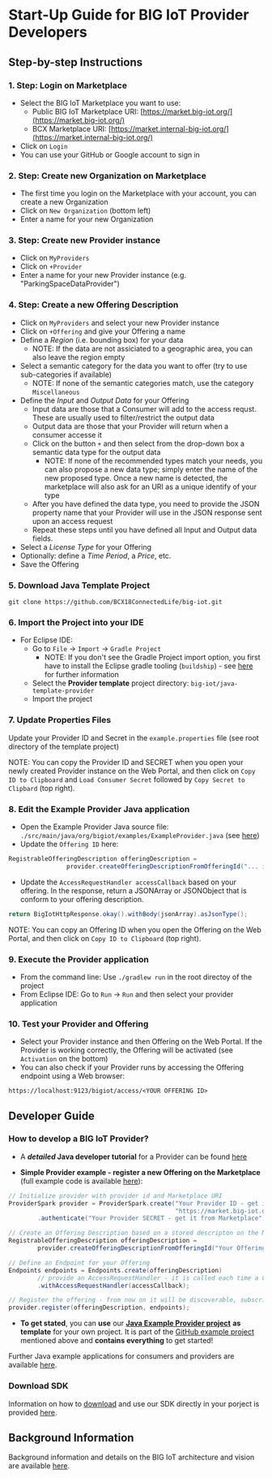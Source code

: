 # Start-Up Guide for BIG IoT Provider Developers

## Step-by-step Instructions

### 1. Step: Login on Marketplace

- Select the BIG IoT Marketplace you want to use:
  - Public BIG IoT Marketplace URI: [https://market.big-iot.org/](https://market.big-iot.org/)
  - BCX Marketplace URI: [https://market.internal-big-iot.org/](https://market.internal-big-iot.org/)
- Click on `Login`
- You can use your GitHub or Google account to sign in

### 2. Step: Create new Organization on Marketplace

- The first time you login on the Marketplace with your account, you can create a new Organization 
- Click on `New Organization` (bottom left)
- Enter a name for your new Organization

### 3. Step: Create new Provider instance

- Click on `MyProviders` 
- Click on `+Provider`
- Enter a name for your new Provider instance (e.g. "ParkingSpaceDataProvider")

### 4. Step: Create a new Offering Description

- Click on `MyProviders` and select your new Provider instance
- Click on `+Offering` and give your Offering a name
- Define a _Region_ (i.e. bounding box) for your data
  - NOTE: If the data are not assiciated to a geographic area, you can also leave the region empty
- Select a semantic category for the data you want to offer (try to use sub-categories if available)
  - NOTE: If none of the semantic categories match, use the category `Miscellaneous`
- Define the _Input_ and _Output Data_ for your Offering
  - Input data are those that a Consumer will add to the access requst. These are usually used to filter/restrict the output data
  - Output data are those that your Provider will return when a consumer accesse it
  - Click on the button `+` and then select from the drop-down box a semantic data type for the output data
    - NOTE: If none of the recommended types match your needs, you can also propose a new data type; simply enter the name of the new proposed type. Once a new name is detected, the marketplace will also ask for an URI as a unique identify of your type
  - After you have defined the data type, you need to provide the JSON property name that your Provider will use in the JSON  response sent upon an access request 
  - Repeat these steps until you have defined all Input and Output data fields.
- Select a _License Type_ for your Offering  
- Optionally: define a _Time Period_, a _Price_, etc. 
- Save the Offering

### 5. Download Java Template Project

`git clone https://github.com/BCX18ConnectedLife/big-iot.git`

### 6. Import the Project into your IDE 

- For Eclipse IDE:
  - Go to `File` -> `Import` -> `Gradle Project`
    - NOTE: If you don't see the Gradle Project import option, you first have to install the Eclipse gradle tooling (`buildship`) - see [here](http://www.vogella.com/tutorials/EclipseGradle/article.html) for further information
  - Select the **Provider template** project directory: `big-iot/java-template-provider`
  - Import the project
  
### 7. Update Properties Files 

Update your Provider ID and Secret in the `example.properties` file (see root directory of the template project)

NOTE: You can copy the Provider ID and SECRET when you open your newly created Provider instance on the Web Portal, and then click on `Copy ID to Clipboard` and `Load Consumer Secret` followed by `Copy Secret to Clipbard` (top right).

### 8. Edit the Example Provider Java application 

- Open the Example Provider Java source file: `./src/main/java/org/bigiot/examples/ExampleProvider.java` (see [here](https://github.com/BCX18ConnectedLife/big-iot/blob/master/java-template-provider/src/main/java/org/bigiot/examples/ExampleProvider.java))
- Update the `Offering ID` here:
```java
RegistrableOfferingDescription offeringDescription = 
	            provider.createOfferingDescriptionFromOfferingId("... include your Offering ID here ...");
```
- Update the `AccessRequestHandler accessCallback` based on your offering. In the response, return a JSONArray or JSONObject that is conform to your offering description.
```java
return BigIotHttpResponse.okay().withBody(jsonArray).asJsonType();
```

NOTE: You can copy an Offering ID when you open the Offering on the Web Portal, and then click on `Copy ID to Clipboard` (top right).

### 9. Execute the Provider application 

- From the command line: Use `./gradlew run` in the root directoy of the project
- From Eclipse IDE: Go to `Run` -> `Run` and then select your provider application

### 10. Test your Provider and Offering

- Select your Provider instance and then Offering on the Web Portal. If the Provider is working correctly, the Offering will be activated (see `Activation` on the bottom)
- You can also check if your Provider runs by accessing the Offering endpoint using a Web browser:
```
https://localhost:9123/bigiot/access/<YOUR OFFERING ID>
```

## Developer Guide 

### How to develop a BIG IoT Provider?

- A **_detailed_ Java developer tutorial** for a Provider can be found [here](https://big-iot.github.io/providerPerspective/)

- **Simple Provider example - register a new Offering on the Marketplace** (full example code is available [here](https://github.com/BIG-IoT/example-projects/blob/master/more-java-examples/src/main/java/org/eclipse/bigiot/lib/examples/ExampleProviderWithMarketplaceOfferingDescription.java)):
```java
// Initialize provider with provider id and Marketplace URI
ProviderSpark provider = ProviderSpark.create("Your Provider ID - get it from Marketplace", 
                                              "https://market.big-iot.org", "IP address of your node", 6789)
        .authenticate("Your Provider SECRET - get it from Marketplace");

// Create an Offering Description based on a stored descripton on the Marketplace
RegistrableOfferingDescription offeringDescription = 
        provider.createOfferingDescriptionFromOfferingId("Your OfferingId - get it from Marketplace");

// Define an Endpoint for your Offering
Endpoints endpoints = Endpoints.create(offeringDescription)
        // provide an AccessRequestHandler - it is called each time a Consmer accesses your offering
        .withAccessRequestHandler(accessCallback);

// Register the offering - from now on it will be discoverable, subscribable and accessible to consumers
provider.register(offeringDescription, endpoints);
```
- **To get stated**, you can **use** our [**Java Example Provider project**](https://github.com/BCX18ConnectedLife/big-iot/tree/master/java-template-provider) **as template** for your own project. It is part of the [GitHub example project](https://github.com/BCX18ConnectedLife/big-iot) mentioned above and **contains everything** to get started!

Further Java example applications for consumers and providers are available [here](https://github.com/BIG-IoT/example-projects/tree/master/more-java-examples/src/main/java/org/eclipse/bigiot/lib/examples).

### Download SDK

Information on how to [download](https://big-iot.github.io/download/) and use our SDK directly in your porject is provided [here](https://big-iot.github.io/download/).


## Background Information

Background information and details on the BIG IoT architecture and vision are available [here](https://big-iot.github.io/tutorial/).
